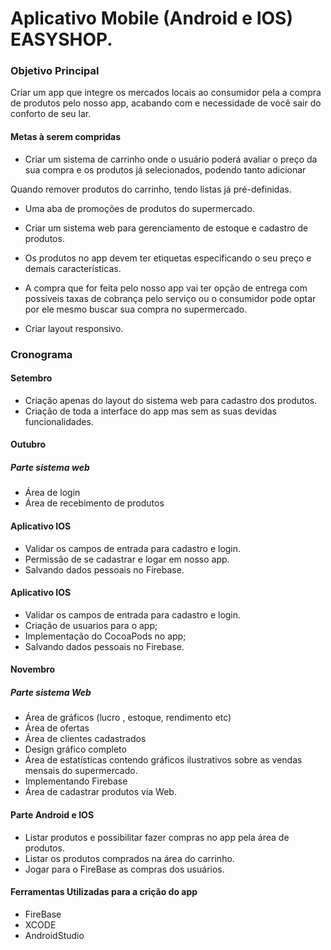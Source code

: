 ﻿# Aplicativo Mobile (Android e IOS) EASYSHOP.

### Objetivo Principal

Criar um app que integre os mercados locais ao consumidor pela a compra de produtos pelo nosso app, 
acabando com e necessidade de você sair do conforto de seu lar.

#### Metas à serem compridas

* Criar um sistema de carrinho onde o usuário poderá avaliar o preço da sua compra e os produtos já selecionados, podendo tanto adicionar

 Quando remover produtos do carrinho, tendo listas já pré-definidas.
* Uma aba de promoções de produtos do supermercado.

* Criar um sistema web para gerenciamento de estoque e cadastro de produtos. 

* Os produtos no app devem ter etiquetas especificando o seu preço e demais características.

* A compra que for feita pelo nosso app vai ter opção de entrega com possíveis taxas de cobrança pelo serviço ou o consumidor pode optar por ele mesmo buscar sua compra no supermercado.

* Criar layout responsivo.     

### Cronograma

#### Setembro

* Criação apenas do layout do sistema web para cadastro dos produtos.
* Criação de toda a interface do app mas sem as suas devidas funcionalidades.

#### Outubro

##### Parte sistema web

* Área de login
* Área de recebimento de produtos 

#### Aplicativo IOS

* Validar os campos de entrada para cadastro e login.
* Permissão de se cadastrar e logar em nosso app.
* Salvando dados pessoais no Firebase.


#### Aplicativo IOS

* Validar os campos de entrada para cadastro e login.
* Criação de usuarios para o app;
* Implementação do CocoaPods no app;
* Salvando dados pessoais no Firebase.

#### Novembro

##### Parte sistema Web

* Área de gráficos (lucro , estoque, rendimento etc)
* Área de ofertas 
* Área de clientes cadastrados
* Design gráfico completo
* Área de estatísticas contendo gráficos ilustrativos sobre as vendas mensais do supermercado.
* Implementando Firebase 
* Área de cadastrar produtos via Web.

#### Parte Android e IOS

* Listar produtos e possibilitar fazer compras no app pela área de produtos.
* Listar os produtos comprados na área do carrinho.
* Jogar para o FireBase as compras dos usuários.

#### Ferramentas Utilizadas para a crição do app

* FireBase
* XCODE
* AndroidStudio
